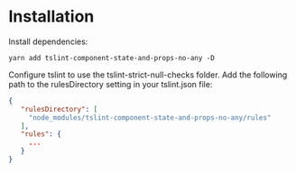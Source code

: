 # Installation

Install dependencies:

```shell
yarn add tslint-component-state-and-props-no-any -D
```

Configure tslint to use the tslint-strict-null-checks folder. Add the following path to the rulesDirectory setting in your tslint.json file:

```json
{
   "rulesDirectory": [
     "node_modules/tslint-component-state-and-props-no-any/rules"
   ],
   "rules": {
     ...
   }
}
```
